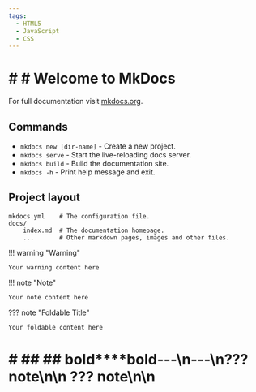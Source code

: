 ```yaml
---
tags:
  - HTML5
  - JavaScript
  - CSS
---
```


# # # Welcome to MkDocs

For full documentation visit [mkdocs.org](https://www.mkdocs.org).

## Commands

* `mkdocs new [dir-name]` - Create a new project.
* `mkdocs serve` - Start the live-reloading docs server.
* `mkdocs build` - Build the documentation site.
* `mkdocs -h` - Print help message and exit.

## Project layout

    mkdocs.yml    # The configuration file.
    docs/
        index.md  # The documentation homepage.
        ...       # Other markdown pages, images and other files.

!!! warning "Warning"

    Your warning content here
!!! note "Note"

    Your note content here
??? note "Foldable Title"

    Your foldable content here
# # ## ## **bold****bold**---\n---\n??? note\n\n    ??? note\n\n    